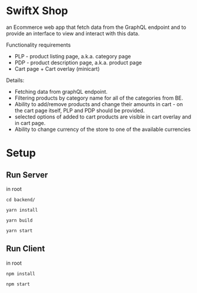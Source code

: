 # SwiftX Shop

an Ecommerce web app that fetch data from the GraphQL endpoint and to provide an interface to view and interact with this data.

Functionality requirements

- PLP - product listing page, a.k.a. category page
- PDP - product description page, a.k.a. product page
- Cart page + Cart overlay (minicart)

Details:

- Fetching data from graphQL endpoint.
- Filtering products by category name for all of the categories from BE.
- Ability to add/remove products and change their amounts in cart - on the cart page itself, PLP and PDP should be provided.
- selected options of added to cart products are visible in cart overlay and in cart page.
- Ability to change currency of the store to one of the available currencies

# Setup

## Run Server

in root

```
cd backend/

yarn install

yarn build

yarn start
```

## Run Client

in root

```
npm install

npm start
```
